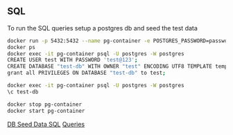 ## SQL

To run the SQL queries setup a postgres db and seed the test data

```bash
docker run -p 5432:5432 --name pg-container -e POSTGRES_PASSWORD=password -d postgres:9.6.10
docker ps
docker exec -it pg-container psql -U postgres -W postgres
CREATE USER test WITH PASSWORD 'test@123';
CREATE DATABASE "test-db" WITH OWNER "test" ENCODING UTF8 TEMPLATE template0;
grant all PRIVILEGES ON DATABASE "test-db" to test;

docker exec -it pg-container psql -U postgres -W postgres
\c test-db

docker stop pg-container
docker start pg-container
```

[DB Seed Data SQL](https://github.com/gitorko/project01/blob/master/src/test/java/com/demo/sql/setup/setup.sql)
[Queries](https://github.com/gitorko/project01/blob/master/src/test/java/com/demo/sql/queries/employee-queries.sql)
